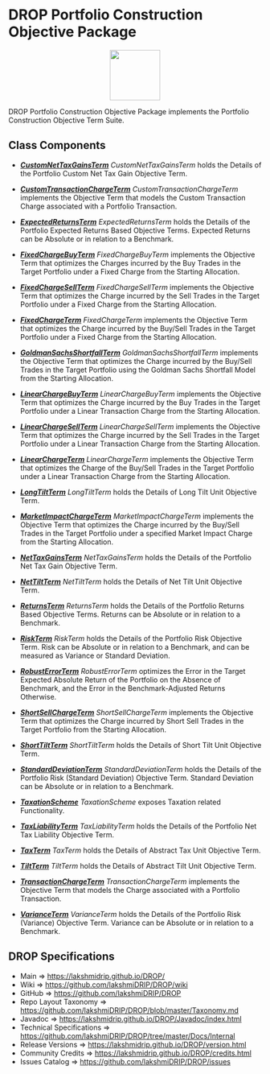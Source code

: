 # DROP Portfolio Construction Objective Package

<p align="center"><img src="https://github.com/lakshmiDRIP/DROP/blob/master/DRIP_Logo.gif?raw=true" width="100"></p>

DROP Portfolio Construction Objective Package implements the Portfolio Construction Objective Term Suite.


## Class Components

 * [***CustomNetTaxGainsTerm***](https://github.com/lakshmiDRIP/DROP/tree/master/src/main/java/org/drip/portfolioconstruction/objective/CustomNetTaxGainsTerm.java)
 <i>CustomNetTaxGainsTerm</i> holds the Details of the Portfolio Custom Net Tax Gain Objective Term.

 * [***CustomTransactionChargeTerm***](https://github.com/lakshmiDRIP/DROP/tree/master/src/main/java/org/drip/portfolioconstruction/objective/CustomTransactionChargeTerm.java)
 <i>CustomTransactionChargeTerm</i> implements the Objective Term that models the Custom Transaction Charge
 associated with a Portfolio Transaction.

 * [***ExpectedReturnsTerm***](https://github.com/lakshmiDRIP/DROP/tree/master/src/main/java/org/drip/portfolioconstruction/objective/ExpectedReturnsTerm.java)
 <i>ExpectedReturnsTerm</i> holds the Details of the Portfolio Expected Returns Based Objective Terms.
 Expected Returns can be Absolute or in relation to a Benchmark.

 * [***FixedChargeBuyTerm***](https://github.com/lakshmiDRIP/DROP/tree/master/src/main/java/org/drip/portfolioconstruction/objective/FixedChargeBuyTerm.java)
 <i>FixedChargeBuyTerm</i> implements the Objective Term that optimizes the Charges incurred by the Buy
 Trades in the Target Portfolio under a Fixed Charge from the Starting Allocation.

 * [***FixedChargeSellTerm***](https://github.com/lakshmiDRIP/DROP/tree/master/src/main/java/org/drip/portfolioconstruction/objective/FixedChargeSellTerm.java)
 <i>FixedChargeSellTerm</i> implements the Objective Term that optimizes the Charge incurred by the Sell
 Trades in the Target Portfolio under a Fixed Charge from the Starting Allocation.

 * [***FixedChargeTerm***](https://github.com/lakshmiDRIP/DROP/tree/master/src/main/java/org/drip/portfolioconstruction/objective/FixedChargeTerm.java)
 <i>FixedChargeTerm</i> implements the Objective Term that optimizes the Charge incurred by the Buy/Sell
 Trades in the Target Portfolio under a Fixed Charge from the Starting Allocation.

 * [***GoldmanSachsShortfallTerm***](https://github.com/lakshmiDRIP/DROP/tree/master/src/main/java/org/drip/portfolioconstruction/objective/GoldmanSachsShortfallTerm.java)
 <i>GoldmanSachsShortfallTerm</i> implements the Objective Term that optimizes the Charge incurred by the
 Buy/Sell Trades in the Target Portfolio using the Goldman Sachs Shortfall Model from the Starting
 Allocation.

 * [***LinearChargeBuyTerm***](https://github.com/lakshmiDRIP/DROP/tree/master/src/main/java/org/drip/portfolioconstruction/objective/LinearChargeBuyTerm.java)
 <i>LinearChargeBuyTerm</i> implements the Objective Term that optimizes the Charge incurred by the Buy
 Trades in the Target Portfolio under a Linear Transaction Charge from the Starting Allocation.

 * [***LinearChargeSellTerm***](https://github.com/lakshmiDRIP/DROP/tree/master/src/main/java/org/drip/portfolioconstruction/objective/LinearChargeSellTerm.java)
 <i>LinearChargeSellTerm</i> implements the Objective Term that optimizes the Charge incurred by the Sell
 Trades in the Target Portfolio under a Linear Transaction Charge from the Starting Allocation.

 * [***LinearChargeTerm***](https://github.com/lakshmiDRIP/DROP/tree/master/src/main/java/org/drip/portfolioconstruction/objective/LinearChargeTerm.java)
 <i>LinearChargeTerm</i> implements the Objective Term that optimizes the Charge of the Buy/Sell Trades in
 the Target Portfolio under a Linear Transaction Charge from the Starting Allocation.

 * [***LongTiltTerm***](https://github.com/lakshmiDRIP/DROP/tree/master/src/main/java/org/drip/portfolioconstruction/objective/LongTiltTerm.java)
 <i>LongTiltTerm</i> holds the Details of Long Tilt Unit Objective Term.

 * [***MarketImpactChargeTerm***](https://github.com/lakshmiDRIP/DROP/tree/master/src/main/java/org/drip/portfolioconstruction/objective/MarketImpactChargeTerm.java)
 <i>MarketImpactChargeTerm</i> implements the Objective Term that optimizes the Charge incurred by the
 Buy/Sell Trades in the Target Portfolio under a specified Market Impact Charge from the Starting Allocation.

 * [***NetTaxGainsTerm***](https://github.com/lakshmiDRIP/DROP/tree/master/src/main/java/org/drip/portfolioconstruction/objective/NetTaxGainsTerm.java)
 <i>NetTaxGainsTerm</i> holds the Details of the Portfolio Net Tax Gain Objective Term.

 * [***NetTiltTerm***](https://github.com/lakshmiDRIP/DROP/tree/master/src/main/java/org/drip/portfolioconstruction/objective/NetTiltTerm.java)
 <i>NetTiltTerm</i> holds the Details of Net Tilt Unit Objective Term.

 * [***ReturnsTerm***](https://github.com/lakshmiDRIP/DROP/tree/master/src/main/java/org/drip/portfolioconstruction/objective/ReturnsTerm.java)
 <i>ReturnsTerm</i> holds the Details of the Portfolio Returns Based Objective Terms. Returns can be Absolute
 or in relation to a Benchmark.

 * [***RiskTerm***](https://github.com/lakshmiDRIP/DROP/tree/master/src/main/java/org/drip/portfolioconstruction/objective/RiskTerm.java)
 <i>RiskTerm</i> holds the Details of the Portfolio Risk Objective Term. Risk can be Absolute or in relation
 to a Benchmark, and can be measured as Variance or Standard Deviation.

 * [***RobustErrorTerm***](https://github.com/lakshmiDRIP/DROP/tree/master/src/main/java/org/drip/portfolioconstruction/objective/RobustErrorTerm.java)
 <i>RobustErrorTerm</i> optimizes the Error in the Target Expected Absolute Return of the Portfolio on the
 Absence of Benchmark, and the Error in the Benchmark-Adjusted Returns Otherwise.

 * [***ShortSellChargeTerm***](https://github.com/lakshmiDRIP/DROP/tree/master/src/main/java/org/drip/portfolioconstruction/objective/ShortSellChargeTerm.java)
 <i>ShortSellChargeTerm</i> implements the Objective Term that optimizes the Charge incurred by Short Sell
 Trades in the Target Portfolio from the Starting Allocation.

 * [***ShortTiltTerm***](https://github.com/lakshmiDRIP/DROP/tree/master/src/main/java/org/drip/portfolioconstruction/objective/ShortTiltTerm.java)
 <i>ShortTiltTerm</i> holds the Details of Short Tilt Unit Objective Term.

 * [***StandardDeviationTerm***](https://github.com/lakshmiDRIP/DROP/tree/master/src/main/java/org/drip/portfolioconstruction/objective/StandardDeviationTerm.java)
 <i>StandardDeviationTerm</i> holds the Details of the Portfolio Risk (Standard Deviation) Objective Term.
 Standard Deviation can be Absolute or in relation to a Benchmark.

 * [***TaxationScheme***](https://github.com/lakshmiDRIP/DROP/tree/master/src/main/java/org/drip/portfolioconstruction/objective/TaxationScheme.java)
 <i>TaxationScheme</i> exposes Taxation related Functionality.

 * [***TaxLiabilityTerm***](https://github.com/lakshmiDRIP/DROP/tree/master/src/main/java/org/drip/portfolioconstruction/objective/TaxLiabilityTerm.java)
 <i>TaxLiabilityTerm</i> holds the Details of the Portfolio Net Tax Liability Objective Term.

 * [***TaxTerm***](https://github.com/lakshmiDRIP/DROP/tree/master/src/main/java/org/drip/portfolioconstruction/objective/TaxTerm.java)
 <i>TaxTerm</i> holds the Details of Abstract Tax Unit Objective Term.

 * [***TiltTerm***](https://github.com/lakshmiDRIP/DROP/tree/master/src/main/java/org/drip/portfolioconstruction/objective/TiltTerm.java)
 <i>TiltTerm</i> holds the Details of Abstract Tilt Unit Objective Term.

 * [***TransactionChargeTerm***](https://github.com/lakshmiDRIP/DROP/tree/master/src/main/java/org/drip/portfolioconstruction/objective/TransactionChargeTerm.java)
 <i>TransactionChargeTerm</i> implements the Objective Term that models the Charge associated with a
 Portfolio Transaction.

 * [***VarianceTerm***](https://github.com/lakshmiDRIP/DROP/tree/master/src/main/java/org/drip/portfolioconstruction/objective/VarianceTerm.java)
 <i>VarianceTerm</i> holds the Details of the Portfolio Risk (Variance) Objective Term. Variance can be
 Absolute or in relation to a Benchmark.


## DROP Specifications

 * Main                     => https://lakshmidrip.github.io/DROP/
 * Wiki                     => https://github.com/lakshmiDRIP/DROP/wiki
 * GitHub                   => https://github.com/lakshmiDRIP/DROP
 * Repo Layout Taxonomy     => https://github.com/lakshmiDRIP/DROP/blob/master/Taxonomy.md
 * Javadoc                  => https://lakshmidrip.github.io/DROP/Javadoc/index.html
 * Technical Specifications => https://github.com/lakshmiDRIP/DROP/tree/master/Docs/Internal
 * Release Versions         => https://lakshmidrip.github.io/DROP/version.html
 * Community Credits        => https://lakshmidrip.github.io/DROP/credits.html
 * Issues Catalog           => https://github.com/lakshmiDRIP/DROP/issues
